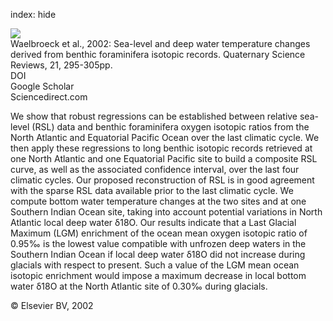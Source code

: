 index: hide

<div class="Citation">
    <div class="Citation-thumb CitationThumb-linked"  data-href="https://doi.org/10.1016/s0277-3791(01)00101-9">
      <img src="https://static.claimspace.cloud/climate-study-static/refs/thumbs/5/Waelbroeck_et_al_2002-thumb.png" />
    </div>

  <div class="Citation-body">
    <div class="Citation-text">Waelbroeck et al., 2002: Sea-level and deep water temperature changes derived from benthic foraminifera isotopic records. <span class="Article-journal">Quaternary Science Reviews, </span><span class="Article-volume">21, </span>295-305pp.</div>
    <div class="Citation-links">
      <div class="CitationLink" data-href="https://doi.org/10.1016/s0277-3791(01)00101-9">
        <div class="CitationLink-icon CitationLink-Doi"></div>
        <div class="CitationLink-text">DOI</div>
      </div>
      <div class="CitationLink" data-href="https://scholar.google.com/scholar?q=10.1016/s0277-3791(01)00101-9">
        <div class="CitationLink-icon CitationLink-Scholar"></div>
        <div class="CitationLink-text">Google Scholar</div>
      </div>
      <div class="CitationLink" data-href="http://www.sciencedirect.com/science/article/pii/S0277379101001019">
        <div class="CitationLink-icon CitationLink-Publisher"></div>
        <div class="CitationLink-text">Sciencedirect.com</div>
      </div>
    </div>
  </div>
</div>

We show that robust regressions can be established between relative sea-level (RSL) data and benthic foraminifera oxygen isotopic ratios from the North Atlantic and Equatorial Pacific Ocean over the last climatic cycle. We then apply these regressions to long benthic isotopic records retrieved at one North Atlantic and one Equatorial Pacific site to build a composite RSL curve, as well as the associated confidence interval, over the last four climatic cycles. Our proposed reconstruction of RSL is in good agreement with the sparse RSL data available prior to the last climatic cycle. We compute bottom water temperature changes at the two sites and at one Southern Indian Ocean site, taking into account potential variations in North Atlantic local deep water δ18O. Our results indicate that a Last Glacial Maximum (LGM) enrichment of the ocean mean oxygen isotopic ratio of 0.95‰ is the lowest value compatible with unfrozen deep waters in the Southern Indian Ocean if local deep water δ18O did not increase during glacials with respect to present. Such a value of the LGM mean ocean isotopic enrichment would impose a maximum decrease in local bottom water δ18O at the North Atlantic site of 0.30‰ during glacials.

<div class="Citation-copy">
&copy; Elsevier BV, 2002
</div>